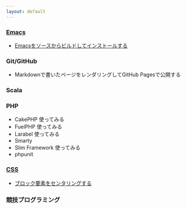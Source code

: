 ```yaml
---
layout: default
---
```


### [Emacs](emacs)

* [Emacsをソースからビルドしてインストールする](emacs/build.html)

### Git/GitHub

* Markdownで書いたページをレンダリングしてGitHub Pagesで公開する

### Scala

### PHP

* CakePHP 使ってみる
* FuelPHP 使ってみる
* Larabel 使ってみる
* Smarty
* Slim Framework 使ってみる
* phpunit

### [CSS](css)

* [ブロック要素をセンタリングする](css/block_center.html)

### 競技プログラミング
